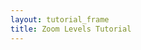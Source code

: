 ```yaml
---
layout: tutorial_frame
title: Zoom Levels Tutorial
---
```

<script>

	var map = L.map('map', {
		minZoom: 0,
		maxZoom: 1,
		zoomSnap: 0.25,
		dragging: false
	});

	var cartodbAttribution = '&copy; <a href="https://skpdi.mosreg.ru">СКПДИ2 ЦРЦТ</a>, &copy; <a href="https://carto.com/attribution">CARTO</a>';

	var positron = L.tileLayer('https://{s}.basemaps.cartocdn.com/light_all/{z}/{x}/{y}.png', {
		attribution: cartodbAttribution
	}).addTo(map);

	function zoomCycle() {
		map.setZoom(0);
		var timeouts = [];
		timeouts.push(setTimeout(function () { map.setZoom(0.25); }, 1000));
		timeouts.push(setTimeout(function () { map.setZoom(0.50); }, 2000));
		timeouts.push(setTimeout(function () { map.setZoom(0.75); }, 3000));
		timeouts.push(setTimeout(function () { map.setZoom(1.00); }, 4000));
		timeouts.push(setTimeout(function () { map.setZoom(0.75); }, 5000));
		timeouts.push(setTimeout(function () { map.setZoom(0.50); }, 6000));
		timeouts.push(setTimeout(function () { map.setZoom(0.25); }, 7000));
	}
	zoomCycle();

	var zoomingInterval = setInterval(zoomCycle, 8000);

	var ZoomViewer = L.Control.extend({
		onAdd: function () {
			var container = L.DomUtil.create('div');
			var gauge = L.DomUtil.create('div');
			container.style.width = '200px';
			container.style.background = 'rgba(255,255,255,0.5)';
			container.style.textAlign = 'left';
			map.on('zoomstart zoom zoomend', function (ev) {
				gauge.innerHTML = 'Zoom level: ' + map.getZoom();
			});
			container.appendChild(gauge);
			return container;
		}
	});

	var zoomViewerControl = (new ZoomViewer()).addTo(map);

	map.setView([0, 0], 0);
</script>
